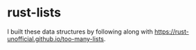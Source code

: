 # rust-lists

I built these data structures by following along with https://rust-unofficial.github.io/too-many-lists.
